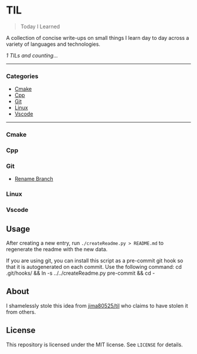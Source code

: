 # TIL

> Today I Learned

A collection of concise write-ups on small things I learn day to day across a
variety of languages and technologies.


_1 TILs and counting..._

---

### Categories

* [Cmake](#cmake)
* [Cpp](#cpp)
* [Git](#git)
* [Linux](#linux)
* [Vscode](#vscode)

---

### Cmake


### Cpp


### Git

- [Rename Branch](git\rename-branch.md)

### Linux


### Vscode


## Usage

After creating a new entry, run `./createReadme.py > README.md` to regenerate
the readme with the new data.

If you are using git, you can install this script as a pre-commit git hook so
that it is autogenerated on each commit.  Use the following command:
    cd .git/hooks/ && ln -s ../../createReadme.py pre-commit && cd -


## About

I shamelessly stole this idea from
[jima80525/til](https://github.com/jima80525/til) who claims to have stolen
it from others.

## License

This repository is licensed under the MIT license. See `LICENSE` for
details.